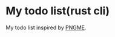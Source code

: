 # My todo list(rust cli)
My todo list inspired by [PNGME](https://picklenerd.github.io/pngme_book/).